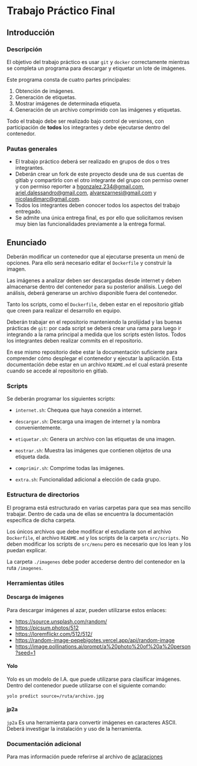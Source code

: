 # Trabajo Práctico Final

## Introducción

### Descripción

El objetivo del trabajo práctico es usar `git` y `docker` correctamente mientras
se completa un programa para descargar y etiquetar un lote de imágenes.

Este programa consta de cuatro partes principales:

1. Obtención de imágenes.
2. Generación de etiquetas.
3. Mostrar imágenes de determinada etiqueta.
4. Generación de un archivo comprimido con las imágenes y etiquetas.

Todo el trabajo debe ser realizado bajo control de versiones, con participación
de **todos** los integrantes y debe ejecutarse dentro del contenedor.

### Pautas generales

* El trabajo práctico deberá ser realizado en grupos de dos o tres integrantes.
* Deberán crear un fork de este proyecto desde una de sus cuentas de gitlab y
compartirlo con el otro integrante del grupo con permiso owner y con permiso
reporter a hgonzalez.234@gmail.com,  ariel.dalessandro@gmail.com,
alvarezarnesi@gmail.com y nicolasdimarc@gmail.com.
* Todos los integrantes deben conocer todos los aspectos del trabajo entregado.
* Se admite una única entrega final, es por ello que solicitamos revisen muy
bien las funcionalidades previamente a la entrega formal.

## Enunciado

Deberán modificar un contenedor que al ejecutarse presenta un menú de opciones.
Para ello será necesario editar el `Dockerfile` y construir la imagen.

Las imágenes a analizar deben ser descargadas desde internet y deben almacenarse
dentro del contenedor para su posterior análisis. Luego del análisis, deberá
generarse un archivo disponible fuera del contenedor.

Tanto los scripts, como el `Dockerfile`, deben estar en el repositorio gitlab
que creen para realizar el desarrollo en equipo.

Deberán trabajar en el repositorio manteniendo la prolijidad y las buenas
prácticas de `git`: por cada script se deberá crear una rama para luego ir
integrando a la rama principal a medida que los scripts estén listos. Todos los
integrantes deben realizar commits en el repositorio.

En ese mismo repositorio debe estar la documentación suficiente para comprender
cómo desplegar el contenedor y ejecutar la aplicación. Esta documentación debe
estar en un archivo `README.md` el cual estará presente cuando se accede al
repositorio en gitlab.

### Scripts

Se deberán programar los siguientes scripts:

* `internet.sh`: Chequea que haya conexión a internet.

* `descargar.sh`: Descarga una imagen de internet y la nombra convenientemente.

* `etiquetar.sh`: Genera un archivo con las etiquetas de una imagen.

* `mostrar.sh`: Muestra las imágenes que contienen objetos de una etiqueta dada.

* `comprimir.sh`: Comprime todas las imágenes.

* `extra.sh`: Funcionalidad adicional a elección de cada grupo.

### Estructura de directorios

El programa está estructurado en varias carpetas para que sea mas sencillo
trabajar. Dentro de cada una de ellas se encuentra la documentación específica
de dicha carpeta.

Los únicos archivos que debe modificar el estudiante son el archivo
`Dockerfile`, el archivo `README.md` y los scripts de la carpeta `src/scripts`.
No deben modificar los scripts de `src/menu` pero es necesario que los lean y
los puedan explicar.

La carpeta `./imagenes` debe poder accederse dentro del contenedor en la ruta
`/imagenes`.

### Herramientas útiles

#### Descarga de imágenes

Para descargar imágenes al azar, pueden utilizarse estos enlaces:
  * https://source.unsplash.com/random/
  * https://picsum.photos/512
  * https://loremflickr.com/512/512/
  * https://random-image-pepebigotes.vercel.app/api/random-image
  * https://image.pollinations.ai/prompt/a%20photo%20of%20a%20person?seed=1

#### Yolo

Yolo es un modelo de I.A. que puede utilizarse para clasificar imágenes. Dentro
del contenedor puede utilizarse con el siguiente comando:
```bash
yolo predict source=/ruta/archivo.jpg
```

#### jp2a
`jp2a` Es una herramienta para convertir imágenes en caracteres ASCII. Deberá
investigar la instalación y uso de la herramienta.

### Documentación adicional
Para mas información puede referirse al archivo de [aclaraciones](aclaraciones.md)
